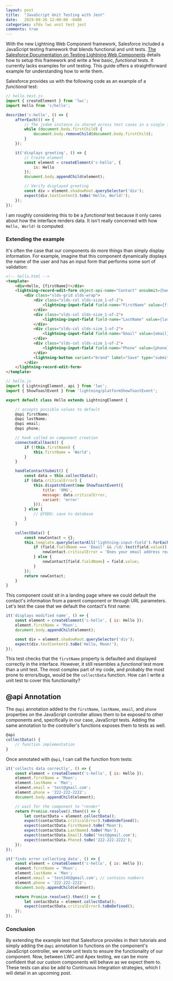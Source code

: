 ```yaml
---
layout: post
title:  "JavaScript Unit Testing with Jest"
date:   2019-09-26 12:00:00 -0400
categories: sfdx lwc unit test jest
comments: true
---
```


With the new Lightning Web Component framework, Salesforce included a JavaScript testing framework that blends functional and unit tests. [The Salesforce Documentation on Testing Lightning Web Components](https://developer.salesforce.com/docs/component-library/documentation/lwc/testing) details how to setup this framework and write a few basic, _functional_ tests. It currently lacks examples for _unit_ testing. This guide offers a straightforward example for understanding how to write them.

Salesforce provides us with the following code as an example of a _functional_ test:
```javascript
// hello.test.js
import { createElement } from 'lwc';
import Hello from 'c/hello';

describe('c-hello', () => {
    afterEach(() => {
        // The jsdom instance is shared across test cases in a single file so reset the DOM
        while (document.body.firstChild) {
            document.body.removeChild(document.body.firstChild);
        }
    });

    it('displays greeting', () => {
        // Create element
        const element = createElement('c-hello', {
            is: Hello
        });
        document.body.appendChild(element);

        // Verify displayed greeting
        const div = element.shadowRoot.querySelector('div');
        expect(div.textContent).toBe('Hello, World!');
    });
});
```
I am roughly considering this to be a _functional_ test because it only cares about how the interface renders data. It isn't really concerned with how `Hello, World!` is computed.

### Extending the example
It's often the case that our components do more things than simply display information. For example, imagine that this component dynamically displays the name of the user and has an input form that performs some sort of validation:
```html
<!-- hello.html -->
<template>
    <div>Hello, {firstName}!</div>
    <lightning-record-edit-form object-api-name="Contact" onsubmit={handleContactSubmit}>
        <div class="slds-grid slds-wrap">
            <div class="slds-col slds-size_1-of-2">
                <lightning-input-field field-name="FirstName" value={firstName}></lightning-input-field>
            </div>
            <div class="slds-col slds-size_1-of-2">
                <lightning-input-field field-name="LastName" value={lastName}></lightning-input-field>
            </div>
            <div class="slds-col slds-size_1-of-2">
                <lightning-input-field field-name="Email" value={email}></lightning-input-field>
            </div>
            <div class="slds-col slds-size_1-of-2">
                <lightning-input-field field-name="Phone" value={phone}></lightning-input-field>
            </div>
            <lightning-button variant="brand" label="Save" type="submit"></lightning-button>
        </div>
    </lightning-record-edit-form>
</template>
```
```javascript
// hello.js
import { LightningElement, api } from 'lwc';
import { ShowToastEvent } from 'lightning/platformShowToastEvent';

export default class Hello extends LightningElement {

    // accepts possible values to default
    @api firstName;
    @api lastName;
    @api email;
    @api phone;

    // hook called on component creation
    connectedCallback() {
        if (!this.firstName) {
            this.firstName = 'World';
        }
    }

    handleContactSubmit() {
        const data = this.collectData();
        if (data.criticalError) {
            this.dispatchEvent(new ShowToastEvent({
                title: 'OMG',
                message: data.criticalError,
                variant: 'error'
            }));
        } else {
            // @TODO: save to database
        }
    }

    collectData() {
        const newContact = {};
        this.template.querySelectorAll('lightning-input-field').forEach(field => {
            if (field.fieldName === 'Email' && /\d/.test(field.value)) {
                newContact.criticalError = 'Does your email address really have a number in it? What year is it?';
            } else {
                newContact[field.fieldName] = field.value;
            }
        });
        return newContact;
    }
}
```
This component could sit in a landing page where we could default the contact's information from a parent component or through URL parameters. Let's test the case that we default the contact's first name:
```javascript
it('displays modified name', () => {
    const element = createElement('c-hello', { is: Hello });
    element.firstName = 'Moon';
    document.body.appendChild(element);

    const div = element.shadowRoot.querySelector('div');
    expect(div.textContent).toBe('Hello, Moon!');
});
```
This test checks that the `firstName` property is defaulted and displayed correctly in the interface. However, it still resembles a _functional_ test more than a _unit_ test. The most complex part of my code, and probably the most prone to errors/bugs, would be the `collectData` function. How can I write a unit test to cover this functionality?

## @api Annotation
The `@api` annotation added to the `firstName`, `lastName`, `email`, and `phone` properties on the JavaScript controller allows them to be exposed to other components and, specifically in our case, JavaScript tests. Adding the same annotation to the controller's functions exposes them to tests as well.
```javascript
@api
collectData() {
    // function implementation
}
```
Once annotated with `@api`, I can call the function from tests:
```javascript
it('collects data correctly', () => {
    const element = createElement('c-hello', { is: Hello });
    element.firstName = 'Moon';
    element.lastName = 'Man';
    element.email = 'test@gmail.com';
    element.phone = '222-222-2222';
    document.body.appendChild(element);

    // wait for the component to "render"
    return Promise.resolve().then(() => {
        let contactData = element.collectData();
        expect(contactData.criticalError).toBeUndefined();
        expect(contactData.FirstName).toBe('Moon');
        expect(contactData.LastName).toBe('Man');
        expect(contactData.Email).toBe('test@gmail.com');
        expect(contactData.Phone).toBe('222-222-2222');
    });
});

it('finds error collecting data', () => {
    const element = createElement('c-hello', { is: Hello });
    element.firstName = 'Moon';
    element.lastName = 'Man';
    element.email = 'test245@gmail.com'; // contains numbers
    element.phone = '222-222-2222';
    document.body.appendChild(element);

    return Promise.resolve().then(() => {
        let contactData = element.collectData();
        expect(contactData.criticalError).toBeDefined();
    });
});
```
### Conclusion
By extending the example test that Salesforce provides in their tutorials and simply adding the `@api` annotation to functions on the component's JavaScript controller, we wrote unit tests to ensure the functionality of our component. Now, between LWC and Apex testing, we can be more confident that our custom components will behave as we expect them to. These tests can also be add to Continuous Integration strategies, which I will detail in an upcoming post.